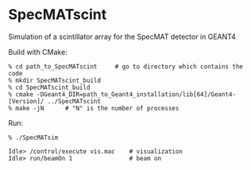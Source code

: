 # SpecMATscint
Simulation of a scintillator array for the SpecMAT detector in GEANT4

Build with CMake:
```
% cd path_to_SpecMATscint     # go to directory which contains the code
% mkdir SpecMATscint_build
% cd SpecMATscint_build
% cmake -DGeant4_DIR=path_to_Geant4_installation/lib[64]/Geant4-[Version]/ ../SpecMATscint
% make -jN      # "N" is the number of processes
```
Run:
```
% ./SpecMATsim

Idle> /control/execute vis.mac    # visualization
Idle> run/beamOn 1                # beam on
```
